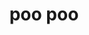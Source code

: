 ---
pid: FS385
title: poo poo
location_transcription: 
zipcode: '19107'
outside_phl: 
neighborhood: Washington Square West,Avenue of The Arts,Midtown Village,Chinatown
age: '3'
age_range: "<6"
instagram: 
image_file_name: FS_385.jpg
proposal_transcription: Scribbled drawing of a monster person named //Mr. Poo Poo//.
topic: Unknown
topic_summary: '0'
type: Other No Form
keywords_other: Children, Monster
credit: Abigail Dang
image_labels: 
twitter: 
facebook: 
permalink: "/monuments/fs385/"
layout: item-page
---
